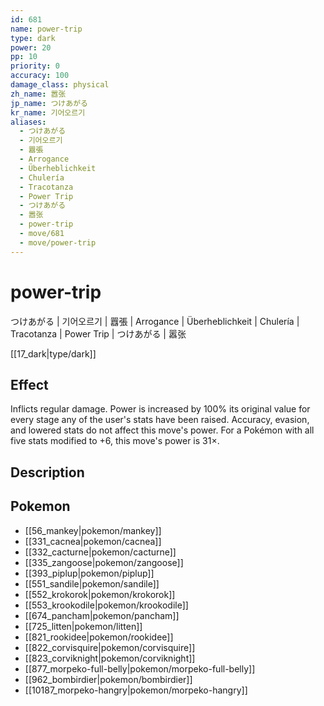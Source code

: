```yaml
---
id: 681
name: power-trip
type: dark
power: 20
pp: 10
priority: 0
accuracy: 100
damage_class: physical
zh_name: 嚣张
jp_name: つけあがる
kr_name: 기어오르기
aliases:
  - つけあがる
  - 기어오르기
  - 囂張
  - Arrogance
  - Überheblichkeit
  - Chulería
  - Tracotanza
  - Power Trip
  - つけあがる
  - 嚣张
  - power-trip
  - move/681
  - move/power-trip
---
```

# power-trip
    
つけあがる | 기어오르기 | 囂張 | Arrogance | Überheblichkeit | Chulería | Tracotanza | Power Trip | つけあがる | 嚣张

[[17_dark|type/dark]]

## Effect

Inflicts regular damage.  Power is increased by 100% its original value for every stage any of the user's stats have been raised.  Accuracy, evasion, and lowered stats do not affect this move's power.  For a Pokémon with all five stats modified to +6, this move's power is 31×.

## Description



## Pokemon

- [[56_mankey|pokemon/mankey]]
- [[331_cacnea|pokemon/cacnea]]
- [[332_cacturne|pokemon/cacturne]]
- [[335_zangoose|pokemon/zangoose]]
- [[393_piplup|pokemon/piplup]]
- [[551_sandile|pokemon/sandile]]
- [[552_krokorok|pokemon/krokorok]]
- [[553_krookodile|pokemon/krookodile]]
- [[674_pancham|pokemon/pancham]]
- [[725_litten|pokemon/litten]]
- [[821_rookidee|pokemon/rookidee]]
- [[822_corvisquire|pokemon/corvisquire]]
- [[823_corviknight|pokemon/corviknight]]
- [[877_morpeko-full-belly|pokemon/morpeko-full-belly]]
- [[962_bombirdier|pokemon/bombirdier]]
- [[10187_morpeko-hangry|pokemon/morpeko-hangry]]

